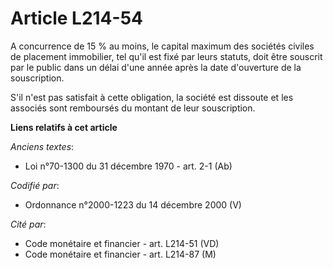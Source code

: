 # Article L214-54

A concurrence de 15 % au moins, le capital maximum des sociétés civiles de placement immobilier, tel qu'il est fixé par leurs
statuts, doit être souscrit par le public dans un délai d'une année après la date d'ouverture de la souscription.

S'il n'est pas satisfait à cette obligation, la société est dissoute et les associés sont remboursés du montant de leur
souscription.

**Liens relatifs à cet article**

_Anciens textes_:

  - Loi n°70-1300 du 31 décembre 1970 - art. 2-1 (Ab)

_Codifié par_:

  - Ordonnance n°2000-1223 du 14 décembre 2000 (V)

_Cité par_:

  - Code monétaire et financier - art. L214-51 (VD)
  - Code monétaire et financier - art. L214-87 (M)
